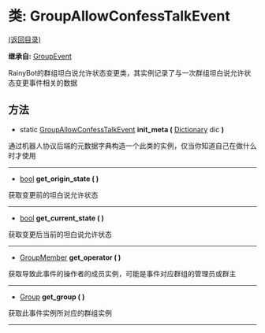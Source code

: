 # 类: GroupAllowConfessTalkEvent

[(返回目录)](./)

**继承自:** [GroupEvent](groupevent.md)

RainyBot的群组坦白说允许状态变更类，其实例记录了与一次群组坦白说允许状态变更事件相关的数据

## 方法

* static [GroupAllowConfessTalkEvent](groupallowconfesstalkevent.md) **init\_meta (** [Dictionary](https://docs.godotengine.org/en/latest/classes/class\_dictionary.html) dic **)**

通过机器人协议后端的元数据字典构造一个此类的实例，仅当你知道自己在做什么时才使用

***

* [bool](https://docs.godotengine.org/en/latest/classes/class\_bool.html) **get\_origin\_state ( )**

获取变更前的坦白说允许状态

***

* [bool](https://docs.godotengine.org/en/latest/classes/class\_bool.html) **get\_current\_state ( )**

获取变更后当前的坦白说允许状态

***

* [GroupMember](groupmember.md) **get\_operator ( )**

获取导致此事件的操作者的成员实例，可能是事件对应群组的管理员或群主

***

* [Group](group.md) **get\_group ( )**

获取此事件实例所对应的群组实例

***
